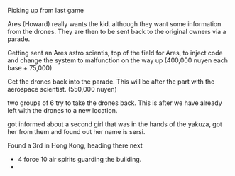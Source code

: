 Picking up from last game

Ares (Howard) really wants the kid. although they want some information from the drones. They are then to be sent back to the original owners via a parade.

Getting sent an Ares astro scientis, top of the field for Ares, to inject code and change the system to malfunction on the way up (400,000 nuyen each base + 75,000)

Get the drones back into the parade. This will be after the part with the aerospace scientist.  (550,000 nuyen)

two groups of 6 try to take the drones back. This is after we have already left with the drones to a new location.

got informed about a second girl that was in the hands of the yakuza, got her from them and found out her name is sersi.

Found a 3rd in Hong Kong, heading there next
- 4 force 10 air spirits guarding the building.
- 